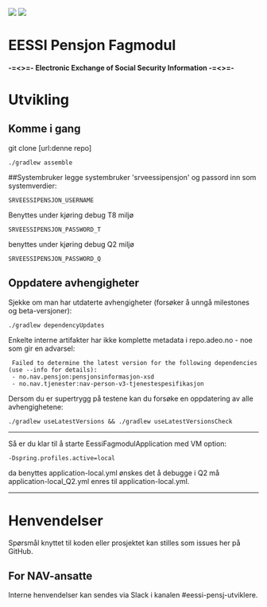 ![](https://github.com/navikt/eessi-pensjon-fagmodul/workflows/Bygg%20og%20deploy%20Q2/badge.svg)
![](https://github.com/navikt/eessi-pensjon-fagmodul/workflows/Manuell%20deploy/badge.svg)


EESSI Pensjon Fagmodul
======================

#### -=<>=- Electronic Exchange of Social Security Information  -=<>=- ####

# Utvikling

## Komme i gang

git clone [url:denne repo]


```
./gradlew assemble
```

##Systembruker
legge systembruker 'srveessipensjon' og passord inn som systemverdier:
```
SRVEESSIPENSJON_USERNAME
```

Benyttes under kjøring debug T8 miljø
```
SRVEESSIPENSJON_PASSWORD_T  
```
benyttes under kjøring debug Q2 miljø
```
SRVEESSIPENSJON_PASSWORD_Q  
```


## Oppdatere avhengigheter

Sjekke om man har utdaterte avhengigheter (forsøker å unngå milestones og beta-versjoner):

```
./gradlew dependencyUpdates
```

Enkelte interne artifakter har ikke komplette metadata i repo.adeo.no - noe som gir en advarsel:

```
 Failed to determine the latest version for the following dependencies (use --info for details):
 - no.nav.pensjon:pensjonsinformasjon-xsd
 - no.nav.tjenester:nav-person-v3-tjenestespesifikasjon
```

Dersom du er supertrygg på testene kan du forsøke en oppdatering av alle avhengighetene:

```
./gradlew useLatestVersions && ./gradlew useLatestVersionsCheck
```

---


Så er du klar til å starte EessiFagmodulApplication med VM option:

```
-Dspring.profiles.active=local
```

da benyttes application-local.yml ønskes det å debugge i Q2 må 
application-local_Q2.yml enres til application-local.yml. 

---

# Henvendelser

Spørsmål knyttet til koden eller prosjektet kan stilles som issues her på GitHub.

## For NAV-ansatte

Interne henvendelser kan sendes via Slack i kanalen #eessi-pensj-utviklere.
